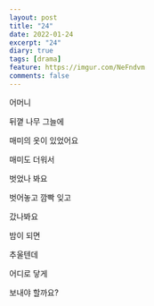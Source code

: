 ```yaml
---
layout: post
title: "24"
date: 2022-01-24
excerpt: "24"
diary: true
tags: [drama]
feature: https://imgur.com/NeFndvm
comments: false
---
```



어머니

뒤꼍 나무 그늘에

매미의 옷이 있었어요

매미도 더워서 

벗었나 봐요

벗어놓고 깜빡 잊고

갔나봐요

밤이 되면

추울텐데

어디로 닿게

보내야 할까요?

